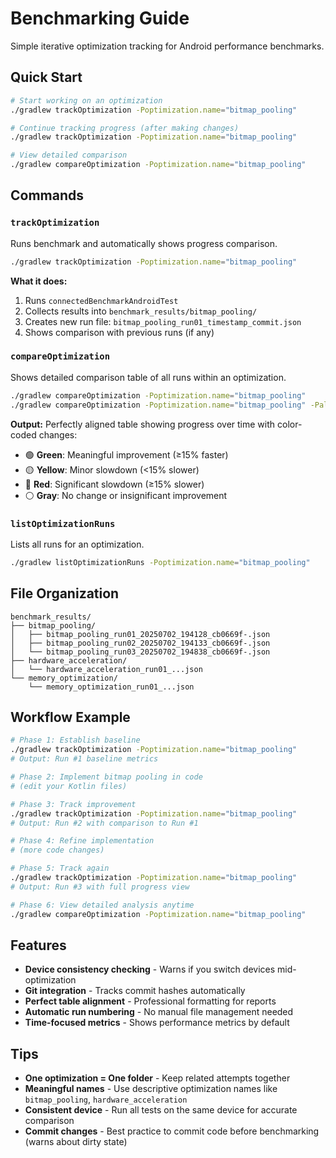 # Benchmarking Guide

Simple iterative optimization tracking for Android performance benchmarks.

## Quick Start

```bash
# Start working on an optimization
./gradlew trackOptimization -Poptimization.name="bitmap_pooling"

# Continue tracking progress (after making changes)
./gradlew trackOptimization -Poptimization.name="bitmap_pooling"

# View detailed comparison
./gradlew compareOptimization -Poptimization.name="bitmap_pooling"
```

## Commands

### `trackOptimization`
Runs benchmark and automatically shows progress comparison.

```bash
./gradlew trackOptimization -Poptimization.name="bitmap_pooling"
```

**What it does:**
1. Runs `connectedBenchmarkAndroidTest`
2. Collects results into `benchmark_results/bitmap_pooling/`
3. Creates new run file: `bitmap_pooling_run01_timestamp_commit.json`
4. Shows comparison with previous runs (if any)

### `compareOptimization`
Shows detailed comparison table of all runs within an optimization.

```bash
./gradlew compareOptimization -Poptimization.name="bitmap_pooling"
./gradlew compareOptimization -Poptimization.name="bitmap_pooling" -Pall.metrics
```

**Output:** Perfectly aligned table showing progress over time with color-coded changes:
- 🟢 **Green**: Meaningful improvement (≥15% faster)
- 🟡 **Yellow**: Minor slowdown (<15% slower)
- 🔴 **Red**: Significant slowdown (≥15% slower)
- ⚪ **Gray**: No change or insignificant improvement

### `listOptimizationRuns`
Lists all runs for an optimization.

```bash
./gradlew listOptimizationRuns -Poptimization.name="bitmap_pooling"
```

## File Organization

```
benchmark_results/
├── bitmap_pooling/
│   ├── bitmap_pooling_run01_20250702_194128_cb0669f-.json
│   ├── bitmap_pooling_run02_20250702_194133_cb0669f-.json
│   └── bitmap_pooling_run03_20250702_194838_cb0669f-.json
├── hardware_acceleration/
│   └── hardware_acceleration_run01_...json
└── memory_optimization/
    └── memory_optimization_run01_...json
```

## Workflow Example

```bash
# Phase 1: Establish baseline
./gradlew trackOptimization -Poptimization.name="bitmap_pooling"
# Output: Run #1 baseline metrics

# Phase 2: Implement bitmap pooling in code
# (edit your Kotlin files)

# Phase 3: Track improvement
./gradlew trackOptimization -Poptimization.name="bitmap_pooling" 
# Output: Run #2 with comparison to Run #1

# Phase 4: Refine implementation
# (more code changes)

# Phase 5: Track again
./gradlew trackOptimization -Poptimization.name="bitmap_pooling"
# Output: Run #3 with full progress view

# Phase 6: View detailed analysis anytime
./gradlew compareOptimization -Poptimization.name="bitmap_pooling"
```

## Features

- **Device consistency checking** - Warns if you switch devices mid-optimization
- **Git integration** - Tracks commit hashes automatically  
- **Perfect table alignment** - Professional formatting for reports
- **Automatic run numbering** - No manual file management needed
- **Time-focused metrics** - Shows performance metrics by default

## Tips

- **One optimization = One folder** - Keep related attempts together
- **Meaningful names** - Use descriptive optimization names like `bitmap_pooling`, `hardware_acceleration`
- **Consistent device** - Run all tests on the same device for accurate comparison
- **Commit changes** - Best practice to commit code before benchmarking (warns about dirty state)